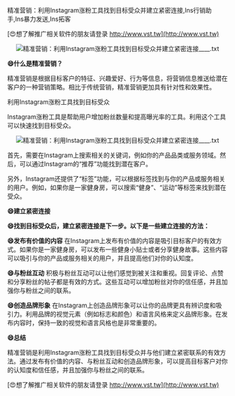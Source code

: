 精准营销：利用Instagram涨粉工具找到目标受众并建立紧密连接,Ins行销助手,Ins暴力发送,Ins拓客

[😍想了解推广相关软件的朋友请登录 http://www.vst.tw](http://www.vst.tw)

 <center><img src="https://vst.tw/MP4/tuiguang/png/1.png" alt="精准营销：利用Instagram涨粉工具找到目标受众并建立紧密连接____.txt"></center>

**😄什么是精准营销？**

精准营销是根据目标客户的特征、兴趣爱好、行为等信息，将营销信息推送给潜在客户的一种营销策略。相比于传统营销，精准营销更加具有针对性和效果性。

利用Instagram涨粉工具找到目标受众

Instagram涨粉工具是帮助用户增加粉丝数量和提高曝光率的工具。利用这个工具可以快速找到目标受众。

 <center><img src="https://vst.tw/MP4/tuiguang/png/8.png" alt="精准营销：利用Instagram涨粉工具找到目标受众并建立紧密连接____.txt"></center>

首先，需要在Instagram上搜索相关的关键词，例如你的产品品类或服务领域。然后，可以通过Instagram的“推荐”功能找到潜在客户。

另外，Instagram还提供了“标签”功能，可以根据标签找到与你的产品或服务相关的用户。例如，如果你是一家健身房，可以搜索“健身”、“运动”等标签来找到潜在受众。

**😄建立紧密连接**

**😄找到目标受众后，建立紧密连接是下一步。以下是一些建立连接的方法：**

**😄发布有价值的内容**
在Instagram上发布有价值的内容是吸引目标客户的有效方式。如果你是一家健身房，可以发布一些健身小贴士或者分享健身故事。这些内容可以吸引与你的产品或服务相关的用户，并且提高他们对你的认知度。

**😄与粉丝互动**
积极与粉丝互动可以让他们感觉到被关注和重视。回复评论、点赞和分享粉丝的帖子都是有效的方式。这些互动可以增加粉丝对你的信任感，并且加强你与粉丝之间的联系。

**😄创造品牌形象**
在Instagram上创造品牌形象可以让你的品牌更具有辨识度和吸引力。利用品牌的视觉元素（例如标志和颜色）和语言风格来定义品牌形象。在发布内容时，保持一致的视觉和语言风格也是非常重要的。

**😄总结**

精准营销是利用Instagram涨粉工具找到目标受众并与他们建立紧密联系的有效方法。通过发布有价值的内容、与粉丝互动和创造品牌形象，可以提高目标客户对你的认知度和信任感，并且加强你与粉丝之间的联系。

[😍想了解推广相关软件的朋友请登录 http://www.vst.tw](http://www.vst.tw)



